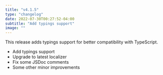 ```yaml
---
title: "v4.1.5"
type: "changelog"
date: 2022-07-30T00:27:52-04:00
subtitle: "Add typings support"
image: ""
---
```


This release adds typings support for better compatibility with TypeScript.

<!--more-->

- Add typings support
- Upgrade to latest localizer
- Fix some JSDoc comments
- Some other minor improvements